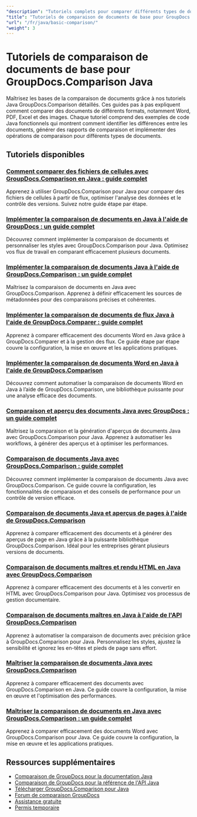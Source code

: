 ```yaml
---
"description": "Tutoriels complets pour comparer différents types de documents tels que Word, PDF, Excel, images et plus encore à l'aide de GroupDocs.Comparison pour Java."
"title": "Tutoriels de comparaison de documents de base pour GroupDocs.Comparison Java"
"url": "/fr/java/basic-comparison/"
"weight": 3
---
```


# Tutoriels de comparaison de documents de base pour GroupDocs.Comparison Java

Maîtrisez les bases de la comparaison de documents grâce à nos tutoriels Java GroupDocs.Comparison détaillés. Ces guides pas à pas expliquent comment comparer des documents de différents formats, notamment Word, PDF, Excel et des images. Chaque tutoriel comprend des exemples de code Java fonctionnels qui montrent comment identifier les différences entre les documents, générer des rapports de comparaison et implémenter des opérations de comparaison pour différents types de documents.

## Tutoriels disponibles

### [Comment comparer des fichiers de cellules avec GroupDocs.Comparison en Java : guide complet](./compare-cell-files-groupdocs-java-streams/)
Apprenez à utiliser GroupDocs.Comparison pour Java pour comparer des fichiers de cellules à partir de flux, optimiser l'analyse des données et le contrôle des versions. Suivez notre guide étape par étape.

### [Implémenter la comparaison de documents en Java à l'aide de GroupDocs : un guide complet](./java-document-comparison-groupdocs-tutorial/)
Découvrez comment implémenter la comparaison de documents et personnaliser les styles avec GroupDocs.Comparison pour Java. Optimisez vos flux de travail en comparant efficacement plusieurs documents.

### [Implémenter la comparaison de documents Java à l'aide de GroupDocs.Comparison : un guide complet](./java-document-comparison-groupdocs-metadata-source/)
Maîtrisez la comparaison de documents en Java avec GroupDocs.Comparison. Apprenez à définir efficacement les sources de métadonnées pour des comparaisons précises et cohérentes.

### [Implémenter la comparaison de documents de flux Java à l'aide de GroupDocs.Comparer : guide complet](./java-stream-document-comparison-groupdocs/)
Apprenez à comparer efficacement des documents Word en Java grâce à GroupDocs.Comparer et à la gestion des flux. Ce guide étape par étape couvre la configuration, la mise en œuvre et les applications pratiques.

### [Implémenter la comparaison de documents Word en Java à l'aide de GroupDocs.Comparison](./word-document-comparison-groupdocs-java/)
Découvrez comment automatiser la comparaison de documents Word en Java à l’aide de GroupDocs.Comparison, une bibliothèque puissante pour une analyse efficace des documents.

### [Comparaison et aperçu des documents Java avec GroupDocs : un guide complet](./master-java-document-comparison-preview-groupdocs/)
Maîtrisez la comparaison et la génération d'aperçus de documents Java avec GroupDocs.Comparison pour Java. Apprenez à automatiser les workflows, à générer des aperçus et à optimiser les performances.

### [Comparaison de documents Java avec GroupDocs.Comparison : guide complet](./java-document-comparison-groupdocs-comparison/)
Découvrez comment implémenter la comparaison de documents Java avec GroupDocs.Comparison. Ce guide couvre la configuration, les fonctionnalités de comparaison et des conseils de performance pour un contrôle de version efficace.

### [Comparaison de documents Java et aperçus de pages à l'aide de GroupDocs.Comparison](./java-groupdocs-comparison-document-management/)
Apprenez à comparer efficacement des documents et à générer des aperçus de page en Java grâce à la puissante bibliothèque GroupDocs.Comparison. Idéal pour les entreprises gérant plusieurs versions de documents.

### [Comparaison de documents maîtres et rendu HTML en Java avec GroupDocs.Comparison](./master-groupdocs-comparison-java-document-html-rendering/)
Apprenez à comparer efficacement des documents et à les convertir en HTML avec GroupDocs.Comparison pour Java. Optimisez vos processus de gestion documentaire.

### [Comparaison de documents maîtres en Java à l'aide de l'API GroupDocs.Comparison](./mastering-document-comparison-java-groupdocs/)
Apprenez à automatiser la comparaison de documents avec précision grâce à GroupDocs.Comparison pour Java. Personnalisez les styles, ajustez la sensibilité et ignorez les en-têtes et pieds de page sans effort.

### [Maîtriser la comparaison de documents Java avec GroupDocs.Comparison](./java-groupdocs-comparison-document-management-guide/)
Apprenez à comparer efficacement des documents avec GroupDocs.Comparison en Java. Ce guide couvre la configuration, la mise en œuvre et l'optimisation des performances.

### [Maîtriser la comparaison de documents en Java avec GroupDocs.Comparison : un guide complet](./document-comparison-groupdocs-java/)
Apprenez à comparer efficacement des documents Word avec GroupDocs.Comparison pour Java. Ce guide couvre la configuration, la mise en œuvre et les applications pratiques.

## Ressources supplémentaires

- [Comparaison de GroupDocs pour la documentation Java](https://docs.groupdocs.com/comparison/java/)
- [Comparaison de GroupDocs pour la référence de l'API Java](https://reference.groupdocs.com/comparison/java/)
- [Télécharger GroupDocs.Comparison pour Java](https://releases.groupdocs.com/comparison/java/)
- [Forum de comparaison GroupDocs](https://forum.groupdocs.com/c/comparison)
- [Assistance gratuite](https://forum.groupdocs.com/)
- [Permis temporaire](https://purchase.groupdocs.com/temporary-license/)